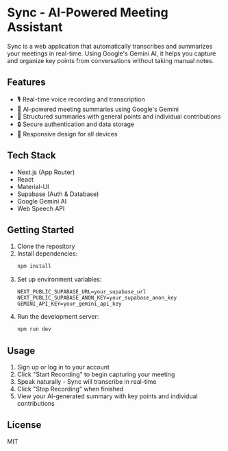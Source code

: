 # Sync - AI-Powered Meeting Assistant

Sync is a web application that automatically transcribes and summarizes your meetings in real-time. Using Google's Gemini AI, it helps you capture and organize key points from conversations without taking manual notes.

## Features

- 🎙️ Real-time voice recording and transcription
- 🤖 AI-powered meeting summaries using Google's Gemini
- 📝 Structured summaries with general points and individual contributions
- 🔒 Secure authentication and data storage
- 📱 Responsive design for all devices

## Tech Stack

- Next.js (App Router)
- React
- Material-UI
- Supabase (Auth & Database)
- Google Gemini AI
- Web Speech API

## Getting Started

1. Clone the repository
2. Install dependencies:
   ```bash
   npm install
   ```
3. Set up environment variables:
   ```env
   NEXT_PUBLIC_SUPABASE_URL=your_supabase_url
   NEXT_PUBLIC_SUPABASE_ANON_KEY=your_supabase_anon_key
   GEMINI_API_KEY=your_gemini_api_key
   ```
4. Run the development server:
   ```bash
   npm run dev
   ```

## Usage

1. Sign up or log in to your account
2. Click "Start Recording" to begin capturing your meeting
3. Speak naturally - Sync will transcribe in real-time
4. Click "Stop Recording" when finished
5. View your AI-generated summary with key points and individual contributions

## License

MIT

